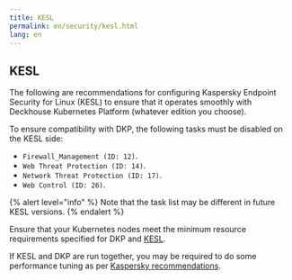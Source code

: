 ```yaml
---
title: KESL
permalink: en/security/kesl.html
lang: en
---
```


## KESL

The following are recommendations for configuring Kaspersky Endpoint Security for Linux (KESL) to ensure that it operates smoothly with Deckhouse Kubernetes Platform (whatever edition you choose).

To ensure compatibility with DKP, the following tasks must be disabled on the KESL side:

- `Firewall_Management (ID: 12)`.
- `Web Threat Protection (ID: 14)`.
- `Network Threat Protection (ID: 17)`.
- `Web Control (ID: 26)`.

{% alert level="info" %}
Note that the task list may be different in future KESL versions.
{% endalert %}

Ensure that your Kubernetes nodes meet the minimum resource requirements specified for DKP and [KESL](https://support.kaspersky.com/KES4Linux/12.1.0/en-US/197642.htm).

If KESL and DKP are run together, you may be required to do some performance tuning as per [Kaspersky recommendations](https://support.kaspersky.com/KES4Linux/12.1.0/en-US/206054.htm).
